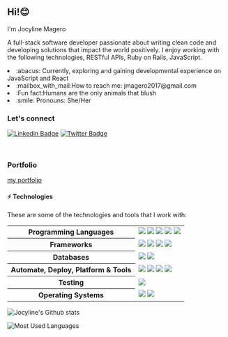 ## Hi!:blush:
<p>I'm Jocyline Magero </p>

A full-stack software developer passionate about writing clean code and developing solutions that impact the world positively. I enjoy working with the following technologies, RESTful APIs, Ruby on Rails, JavaScript.

<li>:abacus: Currently, exploring and gaining developmental experience on JavaScript and React</li>
<li>:mailbox_with_mail:How to reach me: jmagero2017@gmail.com</li>
<li>:Fun fact:Humans are the only animals that blush</li>
<li>:smile: Pronouns: She/Her</li>

### Let's connect

[![Linkedin Badge](https://img.shields.io/badge/-Jocyline%20Magero-blue?style=flat-square&logo=Linkedin&logoColor=white&link=https://www.linkedin.com/in/jocyline-magero-9592b0145/)](https://www.linkedin.com/in/jocyline-magero-9592b0145/)
[![Twitter Badge](https://img.shields.io/badge/-@magero_jocyline_-1ca0f1?style=flat-square&labelColor=1ca0f1&logo=twitter&logoColor=white&link=https://twitter.com/magero_jocyline)](https://twitter.com/magero_jocyline)

<br />

### Portfolio
[my portfolio](https://jmagero.github.io/personal-portfolio/)

#### ⚡ Technologies

These are some of the technologies and tools that I work with:

<table style="width:100%">
 <tr>
    <th>Programming Languages</th>
    <td> 
      <img src="https://img.shields.io/badge/-JavaScript-black?style=flat-square&logo=javascript" />     
      <img src="https://img.shields.io/badge/-HTML5-E34F26?style=flat-square&logo=html5&logoColor=white" />
      <img src="https://img.shields.io/badge/-CSS3-1572B6?style=flat-square&logo=css3" /> 
      <img src ='https://img.shields.io/badge/Ruby-CC0000?style=flat-square&logo=ruby&logoColor=white'>   
      <img src="https://img.shields.io/badge/Markdown-%23000000.svg?&style=flat-square&logo=markdown&logoColor=white" />
   </td>
  </tr>
  <tr>
    <th>Frameworks</th>
    <td>
      <img src="https://img.shields.io/badge/-React.js-black?style=flat-square&logo=react&logoColor=Crayola" />
      <img src="https://img.shields.io/badge/-redux-black?style=flat-square&logo=redux&logoColor=violet" />
      <img src="https://img.shields.io/badge/Ruby_on_Rails-CC0000?style=flat-square&logo=ruby-on-rails&logoColor=white">
      <img src="https://img.shields.io/badge/Bootstrap-563D7C?style=flat-square&logo=bootstrap&logoColor=white">
    </td>
  </tr>
  <tr>
    <th>Databases</th>
    <td>
      <img src="https://img.shields.io/badge/-MySQL-4479A1?style=flat-square&logo=mysql&logoColor=white" />
      <img src="https://img.shields.io/badge/SQLite-07405E?style=flat-square&logo=sqlite&logoColor=white" />
    </td>
  </tr>
  <tr>
    <th>Automate, Deploy, Platform & Tools</th>
    <td>
      <img src="https://img.shields.io/badge/-Git-black?style=flat-square&logo=git" /> 
      <img src="https://img.shields.io/badge/-GitHub-181717?style=flat-square&logo=github" />
      <img src="https://img.shields.io/badge/Netlify-00C7B7?style=flat-square&logo=netlify&logoColor=white">
      <img src="https://img.shields.io/badge/Heroku-430098?style=flat-square&logo=heroku&logoColor=white">
    </td>
  </tr>
  <tr>
    <th>Testing</th>
    <td>
      <img src="https://img.shields.io/badge/-Mocha-%238D6748?style=flat-square&logo=mocha&logoColor=white" />
    </td>
  </tr>
  <tr>
    <th>Operating Systems</th>
    <td>
      <img src="https://img.shields.io/badge/Linux-FCC624?style=flat-square&logo=linux&logoColor=black" />
      <img src="https://img.shields.io/badge/Windows-0078D6?style=flat-square&logo=windows&logoColor=white" />
    </td>
  </tr>
</table>



![Jocyline's Github stats](https://github-readme-stats.vercel.app/api?username=Jmagero&theme=blue-green)

![Most Used Languages](https://github-readme-stats.vercel.app/api/top-langs/?username=Jmagero&theme=blue-green)